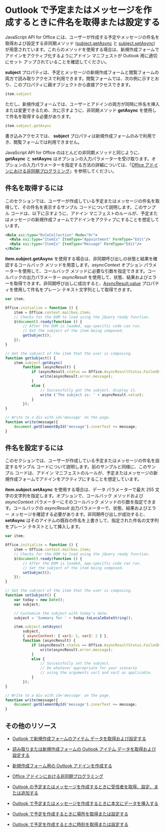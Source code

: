 
# Outlook で予定またはメッセージを作成するときに件名を取得または設定する

JavaScript API for Office には、ユーザーが作成する予定やメッセージの件名を取得および設定する非同期メソッド ([subject.getAsync](../../reference/outlook/Subject.md) と [subject.setAsync](../../reference/outlook/Subject.md)) が用意されています。これらのメソッドを使用する場合は、新規作成フォームでアドインをアクティブ化するようにアドイン マニフェストが Outlook 用に適切にセット アップされていることを確認してください。

**subject** プロパティは、予定とメッセージの新規作成フォームと閲覧フォームの両方で読み取りアクセスで利用できます。閲覧フォームでは、次の例に示すとおり、このプロパティに親オブジェクトから直接アクセスできます。




```js
item.subject
```

ただし、新規作成フォームでは、ユーザーとアドインの両方が同時に件名を挿入または変更できるため、次に示すように、非同期メソッド  **getAsync** を使用して件名を取得する必要があります。




```js
item.subject.getAsync
```

書き込みアクセスでは、 **subject** プロパティは新規作成フォームのみで利用でき、閲覧フォームでは利用できません。

JavaScript API for Office のほとんどの非同期メソッドと同じように、**getAsync** と **setAsync** はオプションの入力パラメーターを受け取ります。オプションの入力パラメーターを指定する方法の詳細については、「[Office アドインにおける非同期プログラミング](../../docs/develop/asynchronous-programming-in-office-add-ins.md)」を参照してください。


## 件名を取得するには


このセクションでは、ユーザーが作成している予定またはメッセージの件名を取得して、その件名を表示するサンプル コードについて説明します。このサンプル コードは、以下に示すように、アドイン マニフェストのルールが、予定またはメッセージの新規作成フォームでアドインをアクティブにすることを想定しています。


```XML
<Rule xsi:type="RuleCollection" Mode="Or">
  <Rule xsi:type="ItemIs" ItemType="Appointment" FormType="Edit"/>
  <Rule xsi:type="ItemIs" ItemType="Message" FormType="Edit"/>
</Rule>

```

**item.subject.getAsync** を使用する場合は、非同期呼び出しの状態と結果を確認するコールバック メソッドを用意します。_asyncContext_ オプション パラメーターを使用して、コールバック メソッドに必要な引数を指定できます。コールバックの出力パラメーター _asyncResult_ を使用して、状態、結果およびエラーを取得できます。非同期呼び出しに成功すると、[AsyncResult.value](../../reference/outlook/simple-types.md) プロパティを使用して件名をプレーン テキスト文字列として取得できます。




```js
var item;

Office.initialize = function () {
    item = Office.context.mailbox.item;
    // Checks for the DOM to load using the jQuery ready function.
    $(document).ready(function () {
        // After the DOM is loaded, app-specific code can run.
        // Get the subject of the item being composed.
        getSubject();
    });
}

// Get the subject of the item that the user is composing.
function getSubject() {
    item.subject.getAsync(
        function (asyncResult) {
            if (asyncResult.status == Office.AsyncResultStatus.Failed){
                write(asyncResult.error.message);
            }
            else {
                // Successfully got the subject, display it.
                write ('The subject is: ' + asyncResult.value);
            }
        });
}

// Write to a div with id='message' on the page.
function write(message){
    document.getElementById('message').innerText += message; 
}
```


## 件名を設定するには


このセクションでは、ユーザーが作成している予定またはメッセージの件名を設定するサンプル コードについて説明します。前のサンプルと同様に、このサンプル コードは、アドイン マニフェストのルールが、予定またはメッセージの新規作成フォームでアドインをアクティブにすることを想定しています。

**item.subject.setAsync** を使用する場合は、データ パラメーターで最大 255 文字の文字列を指定します。オプションで、コールバック メソッドおよび _asyncContext_ パラメーターにそのコールバック メソッドの引数を指定できます。コールバックの _asyncResult_ 出力パラメーターで、状態、結果およびエラー メッセージを確認する必要があります。非同期呼び出しが成功すると、**setAsync** はそのアイテムの既存の件名を上書きして、指定された件名の文字列をプレーン テキストとして挿入します。




```js
var item;

Office.initialize = function () {
    item = Office.context.mailbox.item;
    // Checks for the DOM to load using the jQuery ready function.
    $(document).ready(function () {
        // After the DOM is loaded, app-specific code can run.
        // Set the subject of the item being composed.
        setSubject();
    });
}

// Set the subject of the item that the user is composing.
function setSubject() {
    var today = new Date();
    var subject;

    // Customize the subject with today's date.
    subject = 'Summary for ' + today.toLocaleDateString();

    item.subject.setAsync(
        subject,
        { asyncContext: { var1: 1, var2: 2 } },
        function (asyncResult) {
            if (asyncResult.status == Office.AsyncResultStatus.Failed){
                write(asyncResult.error.message);
            }
            else {
                // Successfully set the subject.
                // Do whatever appropriate for your scenario
                // using the arguments var1 and var2 as applicable.
            }
        });
}

// Write to a div with id='message' on the page.
function write(message){
    document.getElementById('message').innerText += message; 
}
```


## その他のリソース



- [Outlook で新規作成フォームのアイテム データを取得および設定する](../outlook/get-and-set-item-data-in-a-compose-form.md)
    
- [読み取りまたは新規作成フォームの Outlook アイテム データを取得および設定する](../outlook/item-data.md)
    
- [新規作成フォーム用の Outlook アドインを作成する](../outlook/compose-scenario.md)
    
- [Office アドインにおける非同期プログラミング](../../docs/develop/asynchronous-programming-in-office-add-ins.md)
    
- [Outlook の予定またはメッセージを作成するときに受信者を取得、設定、または追加する](../outlook/get-set-or-add-recipients.md)
    
- [Outlook で予定またはメッセージを作成するときに本文にデータを挿入する](../outlook/insert-data-in-the-body.md)
    
- [Outlook で予定を作成するときに場所を取得または設定する](../outlook/get-or-set-the-location-of-an-appointment.md)
    
- [Outlook で予定を作成するときに時刻を取得または設定する](../outlook/get-or-set-the-time-of-an-appointment.md)
    
